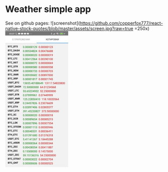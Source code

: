 #  Weather simple app

See on github pages: 
![screenshot](https://github.com/copperfox777/react-native-stock-quotes/blob/master/assets/screen.jpg?raw=true =250x)
<img src="https://github.com/copperfox777/react-native-stock-quotes/blob/master/assets/screen.jpg?raw=true" alt="screenshot" style="width:200px;"/>
